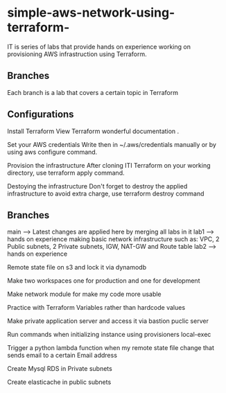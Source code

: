 # simple-aws-network-using-terraform-

IT is series of labs that provide hands on experience working on provisioning AWS infrastruction using Terraform.

## Branches
Each branch is a lab that covers a certain topic in Terraform

## Configurations
Install Terraform View Terraform wonderful documentation .

Set your AWS credentials Write then in ~/.aws/credentials manually or by using aws configure command.

Provision the infrastructure After cloning ITI Terraform on your working directory, use terraform apply command.

Destoying the infrastructure Don't forget to destroy the applied infrastructure to avoid extra charge, use terraform destroy command

## Branches

main --> Latest changes are applied here by merging all labs in it
lab1 --> hands on experience making basic network infrastructure such as: VPC, 2 Public subnets, 2 Private subnets, IGW, NAT-GW and Route table
lab2 --> hands on experience 

Remote state file on s3 and lock it via dynamodb

Make two workspaces one for production and one for development

Make network module for make my code more usable

Practice with Terraform Variables rather than hardcode values

Make private application server and access it via bastion puclic server

Run commands when initializing instance using provisioners local-exec

Trigger a python lambda function when my remote state file change that sends email to a certain Email address

Create Mysql RDS in Private subnets

Create elasticache in public subnets
